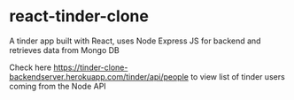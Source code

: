 # react-tinder-clone
A tinder app built with React, uses Node Express JS for backend and retrieves data from Mongo DB

Check here https://tinder-clone-backendserver.herokuapp.com/tinder/api/people to view list of tinder users coming from the Node API
